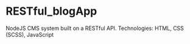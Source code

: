 # RESTful_blogApp
NodeJS CMS system built on a RESTful API.
Technologies: HTML, CSS (SCSS), JavaScript
